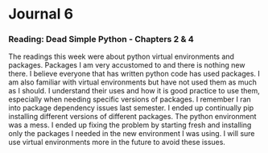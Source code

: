 # Journal 6

### Reading: Dead Simple Python - Chapters 2 & 4

The readings this week were about python virtual environments and packages.  Packages I am very accustomed to and there is nothing new there. I believe everyone that has written python code has used packages.  I am also familiar with virtual environments but have not used them as much as I should.  I understand their uses and how it is good practice to use them, especially when needing specific versions of packages.  I remember I ran into package dependency issues last semester. I ended up continually pip installing different versions of different packages. The python environment was a mess.  I ended up fixing the problem by starting fresh and installing only the packages I needed in the new environment I was using.  I will sure use virtual environments more in the future to avoid these issues.